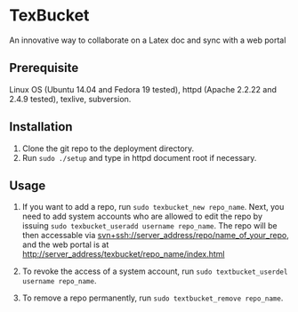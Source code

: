 TexBucket
=========

An innovative way to collaborate on a Latex doc and sync with a web portal


Prerequisite
--------------------
Linux OS (Ubuntu 14.04 and Fedora 19 tested),
httpd (Apache 2.2.22 and 2.4.9 tested),
texlive,
subversion.

Installation
--------------------
1. Clone the git repo to the deployment directory.
2. Run `sudo ./setup` and type in httpd document root if necessary.

Usage
--------------------
1. If you want to add a repo, run `sudo texbucket_new repo_name`. 
Next, you need to add system accounts who are allowed to edit the repo by issuing `sudo texbucket_useradd username repo_name`. 
The repo will be then accessable via [svn+ssh://server_address/repo/name_of_your_repo](svn+ssh://server_address/repo/name_of_your_repo), and the web portal is at [http://server_address/texbucket/repo_name/index.html](http://server_address/texbucket/repo_name/index.html)

2. To revoke the access of a system account, run `sudo textbucket_userdel username repo_name`.

3. To remove a repo permanently, run `sudo textbucket_remove repo_name`.